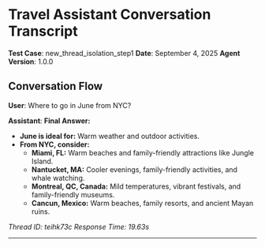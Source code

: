 # Travel Assistant Conversation Transcript

**Test Case**: new_thread_isolation_step1
**Date**: September 4, 2025
**Agent Version**: 1.0.0

## Conversation Flow

**User**: Where to go in June from NYC?

**Assistant**: **Final Answer:**

- **June is ideal for:** Warm weather and outdoor activities.
- **From NYC, consider:**
  - **Miami, FL:** Warm beaches and family-friendly attractions like Jungle Island.
  - **Nantucket, MA:** Cooler evenings, family-friendly activities, and whale watching.
  - **Montreal, QC, Canada:** Mild temperatures, vibrant festivals, and family-friendly museums.
  - **Cancun, Mexico:** Warm beaches, family resorts, and ancient Mayan ruins.

*Thread ID: teihk73c*
*Response Time: 19.63s*

---
